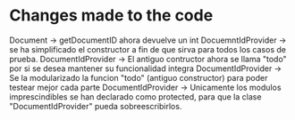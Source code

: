 # Changes made to the code
Document -> getDocumentID ahora devuelve un int
DocuemntIdProvider -> se ha simplificado el constructor a fin de que sirva para todos los casos de prueba.
DocumentIdProvider -> El antiguo contructor ahora se llama "todo" por si se desea mantener su funcionalidad integra
DocumentIdProvider -> Se la modularizado la funcion "todo" (antiguo constructor) para poder testear mejor cada parte
DocumentIdProvider -> Unicamente los modulos imprescindibles se han declarado como protected, para que la clase "DocumentIdProvider" pueda sobreescribirlos.